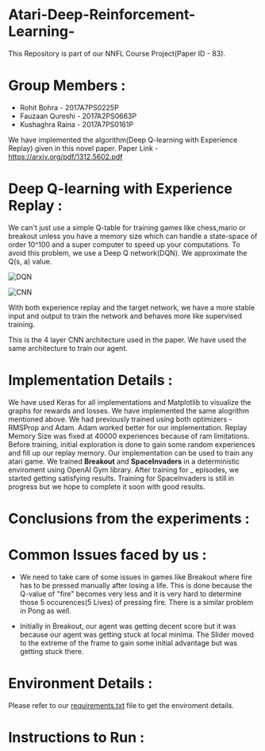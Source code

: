 # Atari-Deep-Reinforcement-Learning-

This Repository is part of our NNFL Course Project(Paper ID - 83). 

# Group Members :

* Rohit Bohra - 2017A7PS0225P
* Fauzaan Qureshi - 2017A2PS0663P
* Kushaghra Raina - 2017A7PS0161P

We have implemented the algorithm(Deep Q-learning with Experience Replay) given in this novel paper.
Paper Link - https://arxiv.org/pdf/1312.5602.pdf

# Deep Q-learning with Experience Replay :
We can't just use a simple Q-table for training games like chess,mario or breakout unless you have a memory size which can handle a state-space of order 10^100 and a super computer to speed up your computations. To avoid this problem, we use a Deep Q network(DQN). We approximate the Q(s, a) value.

![DQN](https://github.com/geeky-wizard/Atari-Deep-Reinforcement-Learning-/blob/master/Assets/Others/DQN_Algorithm.png)

![CNN](https://github.com/geeky-wizard/Atari-Deep-Reinforcement-Learning-/blob/master/Assets/Others/CNN.png)

With both experience replay and the target network, we have a more stable input and output to train the network and behaves more like supervised training.

This is the 4 layer CNN architecture used in the paper. We have used the same architecture to train our agent.

# Implementation Details :
We have used Keras for all implementations and Matplotlib to visualize the graphs for rewards and losses. We have implemented the same alogrithm mentioned above. We had previously trained using both optimizers - RMSProp and Adam. Adam worked better for our implementation. Replay Memory Size was fixed at 40000 experiences because of ram limitations. Before training, initial exploration is done to gain some random experiences and fill up our replay memory. Our implementation can be used to train any atari game. We trained **Breakout** and **SpaceInvaders** in a deterministic enviroment using OpenAI Gym library. After training for _ episodes, we started getting satisfying results. Training for SpaceInvaders is still in progress but we hope to complete it soon with good results.

# Conclusions from the experiments :

# Common Issues faced by us :

* We need to take care of some issues in games like Breakout where fire has to be pressed manually after losing a life. This is done because the Q-value of "fire" becomes very less and it is very hard to determine those 5 occurences(5 Lives) of pressing fire. There is a similar problem in Pong as well.

* Initially in Breakout, our agent was getting decent score but it was because our agent was getting stuck at local minima. The Slider moved to the extreme of the frame to gain some initial advantage but was getting stuck there.

# Environment Details :
Please refer to our [requirements.txt](https://github.com/geeky-wizard/Atari-Deep-Reinforcement-Learning-/blob/master/Assets/Others/requirements.txt) file to get the enviroment details.

# Instructions to Run :
